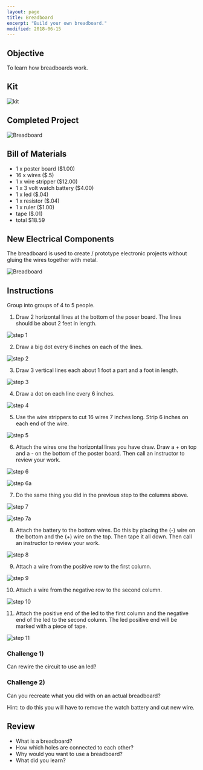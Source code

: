 ```yaml
---
layout: page
title: Breadboard
excerpt: "Build your own breadboard."
modified: 2018-06-15
---
```


## Objective

To learn how breadboards work.

## Kit

![kit](/images/summer-camp/day-1/breadboard/kit.jpg)

## Completed Project

![Breadboard](/images/summer-camp/day-1/breadboard/completed.jpg)

## Bill of Materials 

- 1 x poster board ($1.00)
- 16 x wires ($.5)
- 1 x wire stripper ($12.00)
- 1 x 3 volt watch battery ($4.00)
- 1 x led ($.04)
- 1 x resistor ($.04)
- 1 x ruler ($1.00)
- tape ($.01)
- total $18.59

## New Electrical Components 

The breadboard is used to create / prototype electronic projects without gluing the wires together with metal.  

![Breadboard](/images/summer-camp/day-1/breadboard/breadboard.jpg)

## Instructions

Group into groups of 4 to 5 people.  

1) Draw 2 horizontal lines at the bottom of the poser board.  The lines should be about 2 feet in length.

![step 1](/images/summer-camp/day-1/breadboard/step_1.jpg)

2) Draw a big dot every 6 inches on each of the lines.

![step 2](/images/summer-camp/day-1/breadboard/step_2.jpg)

3) Draw 3 vertical lines each about 1 foot a part and a foot in length.
 
![step 3](/images/summer-camp/day-1/breadboard/step_3.jpg)

4) Draw a dot on each line every 6 inches.

![step 4](/images/summer-camp/day-1/breadboard/step_4.jpg)

5) Use the wire strippers to cut 16 wires 7 inches long.  Strip 6 inches on each end of the wire.

![step 5](/images/summer-camp/day-1/breadboard/step_5.jpg)

6) Attach the wires one the horizontal lines you have draw.  Draw a + on top and a - on the bottom of the poster board.  Then call an instructor to review your work.

![step 6](/images/summer-camp/day-1/breadboard/step_6.jpg)

![step 6a](/images/summer-camp/day-1/breadboard/step_6a.jpg)

7) Do the same thing you did in the previous step to the columns above.

![step 7](/images/summer-camp/day-1/breadboard/step_7.jpg)

![step 7a](/images/summer-camp/day-1/breadboard/step_7a.jpg)

8) Attach the battery to the bottom wires.  Do this by placing the (-) wire on the bottom and the (+) wire on the top.  Then tape it all down.  Then call an instructor to review your work.

![step 8](/images/summer-camp/day-1/breadboard/step_8.jpg)

9) Attach a wire from the positive row to the first column.

![step 9](/images/summer-camp/day-1/breadboard/step_9.jpg)

10) Attach a wire from the negative row  to the second column.

![step 10](/images/summer-camp/day-1/breadboard/step_10.jpg)

11) Attach the positive end of the led to the first column and the negative end of the led to the second column.  The led positive end will be marked with a piece of tape.

![step 11](/images/summer-camp/day-1/breadboard/step_11.jpg)

### Challenge 1) 

Can rewire the circuit to use an led?

### Challenge 2) 

Can you recreate what you did with on an actual breadboard?

Hint: to do this you will have to remove the watch battery and cut new wire.

## Review

- What is a breadboard?
- How which holes are connected to each other?
- Why would you want to use a breadboard?
- What did you learn?

